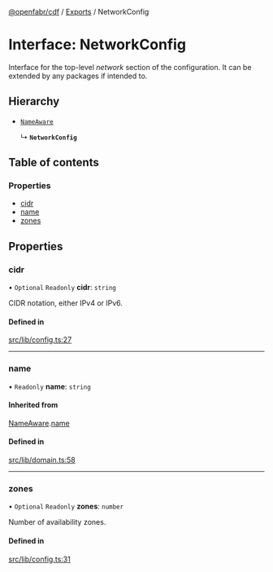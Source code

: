 [@openfabr/cdf](../README.md) / [Exports](../modules.md) / NetworkConfig

# Interface: NetworkConfig

Interface for the top-level *network* section of the configuration.
It can be extended by any packages if intended to.

## Hierarchy

- [`NameAware`](NameAware.md)

  ↳ **`NetworkConfig`**

## Table of contents

### Properties

- [cidr](NetworkConfig.md#cidr)
- [name](NetworkConfig.md#name)
- [zones](NetworkConfig.md#zones)

## Properties

### cidr

• `Optional` `Readonly` **cidr**: `string`

CIDR notation, either IPv4 or IPv6.

#### Defined in

[src/lib/config.ts:27](https://github.com/openfabr/cdf/blob/ea0e7b7/core/typescript/src/lib/config.ts#L27)

___

### name

• `Readonly` **name**: `string`

#### Inherited from

[NameAware](NameAware.md).[name](NameAware.md#name)

#### Defined in

[src/lib/domain.ts:58](https://github.com/openfabr/cdf/blob/ea0e7b7/core/typescript/src/lib/domain.ts#L58)

___

### zones

• `Optional` `Readonly` **zones**: `number`

Number of availability zones.

#### Defined in

[src/lib/config.ts:31](https://github.com/openfabr/cdf/blob/ea0e7b7/core/typescript/src/lib/config.ts#L31)
